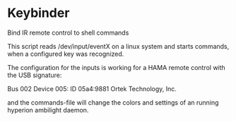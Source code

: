 Keybinder
=========

Bind IR remote control to shell commands

This script reads /dev/input/eventX on a linux system and starts commands, when a configured 
key was recognized.


The configuration for the inputs is working for a HAMA remote control with the USB signature:
  
  Bus 002 Device 005: ID 05a4:9881 Ortek Technology, Inc.

and the commands-file will change the colors and settings of an running hyperion ambilight daemon.

